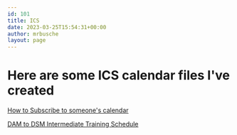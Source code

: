 ```yaml
---
id: 101
title: ICS
date: 2023-03-25T15:54:31+00:00
author: mrbusche
layout: page
---
```


# Here are some ICS calendar files I've created

[How to Subscribe to someone's calendar](https://support.google.com/calendar/answer/37100)

[DAM to DSM Intermediate Training Schedule](mrbusche.com/ics/intermediate.ics)
